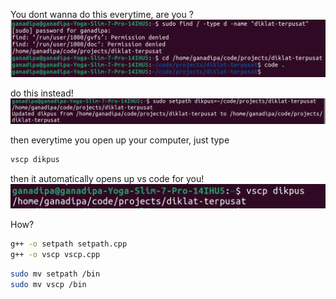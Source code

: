 
You dont wanna do this everytime, are you ?
![alt text](image.png)

do this instead!
![alt text](image-1.png)

then everytime you open up your computer, just type
```bash
vscp dikpus
```

then it automatically opens up vs code for you!
![alt text](image-2.png)

How?
```bash
g++ -o setpath setpath.cpp
g++ -o vscp vscp.cpp
```

```bash
sudo mv setpath /bin
sudo mv vscp /bin
```

